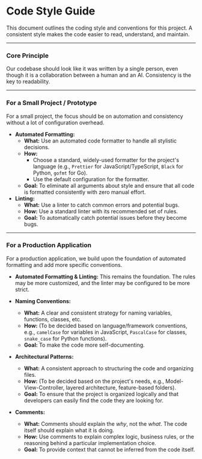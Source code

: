 # Code Style Guide

This document outlines the coding style and conventions for this project. A consistent style makes the code easier to read, understand, and maintain.

---

### Core Principle

Our codebase should look like it was written by a single person, even though it is a collaboration between a human and an AI. Consistency is the key to readability.

---

### For a Small Project / Prototype

For a small project, the focus should be on automation and consistency without a lot of configuration overhead.

*   **Automated Formatting:**
    *   **What:** Use an automated code formatter to handle all stylistic decisions.
    *   **How:**
        *   Choose a standard, widely-used formatter for the project's language (e.g., `Prettier` for JavaScript/TypeScript, `Black` for Python, `gofmt` for Go).
        *   Use the default configuration for the formatter.
    *   **Goal:** To eliminate all arguments about style and ensure that all code is formatted consistently with zero manual effort.
*   **Linting:**
    *   **What:** Use a linter to catch common errors and potential bugs.
    *   **How:** Use a standard linter with its recommended set of rules.
    *   **Goal:** To automatically catch potential issues before they become bugs.

---

### For a Production Application

For a production application, we build upon the foundation of automated formatting and add more specific conventions.

*   **Automated Formatting & Linting:** This remains the foundation. The rules may be more customized, and the linter may be configured to be more strict.

*   **Naming Conventions:**
    *   **What:** A clear and consistent strategy for naming variables, functions, classes, etc.
    *   **How:** (To be decided based on language/framework conventions, e.g., `camelCase` for variables in JavaScript, `PascalCase` for classes, `snake_case` for Python functions).
    *   **Goal:** To make the code more self-documenting.

*   **Architectural Patterns:**
    *   **What:** A consistent approach to structuring the code and organizing files.
    *   **How:** (To be decided based on the project's needs, e.g., Model-View-Controller, layered architecture, feature-based folders).
    *   **Goal:** To ensure that the project is organized logically and that developers can easily find the code they are looking for.

*   **Comments:**
    *   **What:** Comments should explain the *why*, not the *what*. The code itself should explain what it is doing.
    *   **How:** Use comments to explain complex logic, business rules, or the reasoning behind a particular implementation choice.
    *   **Goal:** To provide context that cannot be inferred from the code itself.
